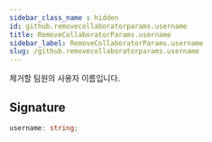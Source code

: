 ```yaml
---
sidebar_class_name : hidden
id: github.removecollaboratorparams.username
title: RemoveCollaboratorParams.username
sidebar_label: RemoveCollaboratorParams.username
slug: /github.removecollaboratorparams.username
---
```






제거할 팀원의 사용자 이름입니다.

## Signature

```typescript
username: string;
```

